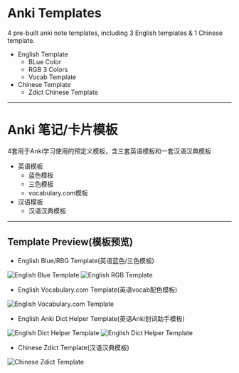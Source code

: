 # Anki Templates #
4 pre-built anki note templates, including 3 English templates & 1 Chinese template.

- English Template
  - BLue Color
  - RGB 3 Colors
  - Vocab Template
- Chinese Template
  - Zdict Chinese Template

---

# Anki 笔记/卡片模板 #
4套用于Anki学习使用的预定义模板，含三套英语模板和一套汉语汉典模板

- 英语模板
  - 蓝色模板
  - 三色模板
  - vocabulary.com模板
- 汉语模板
  - 汉语汉典模板

---

## Template Preview(模板预览) ##
- English Blue/RBG Template(英语蓝色/三色模板)

![English Blue Template](https://github.com/ninja33/anki-templates/blob/master/images/template-english-01.jpg?raw=true)
![English RGB Template](https://github.com/ninja33/anki-templates/blob/master/images/template-english-03.jpg?raw=true)

- English Vocabulary.com Template(英语vocab配色模板)

![English Vocabulary.com Template](https://github.com/ninja33/anki-templates/blob/master/images/template-english-02.jpg?raw=true)

- English Anki Dict Helper Template(英语Anki划词助手模板)

![English Dict Helper Template](https://github.com/ninja33/anki-templates/blob/master/images/template-dict-helper-01.jpg?raw=true)
![English Dict Helper Template](https://github.com/ninja33/anki-templates/blob/master/images/template-dict-helper-02.jpg?raw=true)

- Chinese Zdict Template(汉语汉典模板)

![Chinese Zdict Template](https://github.com/ninja33/anki-templates/blob/master/images/template-chinese-01.jpg?raw=true)
